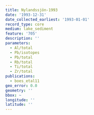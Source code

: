 ```yaml
---
title: Nylandssjön-1993
date: '1993-12-31'
date_collected_earliest: '1993-01-01'
record_type: core
medium: lake_sediment
feature: '705'
description: ''
parameters:
  - Al/total
  - Pb/isotopes
  - Pb/total
  - Rb/total
  - Ti/total
  - Zr/total
publications:
  - boes_etal11
geo_error: 0.0
geometry: ''
bbox: ~
longitude: ''
latitude: ''
---
```

